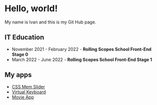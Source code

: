 # Hello, world!

My name is Ivan and this is my Git Hub page.

## IT Education

* November 2021 - February 2022 - **Rolling Scopes School Front-End Stage 0**
* March 2022 - June 2022 - **Rolling Scopes School Front-End Stage 1**

## My apps

* [CSS Mem Slider](https://legat14.github.io/cssMemSlider/)
* [Virtual Keyboard](https://legat14.github.io/virtual_keyboard/)
* [Movie App](https://legat14.github.io/movie_app/)
